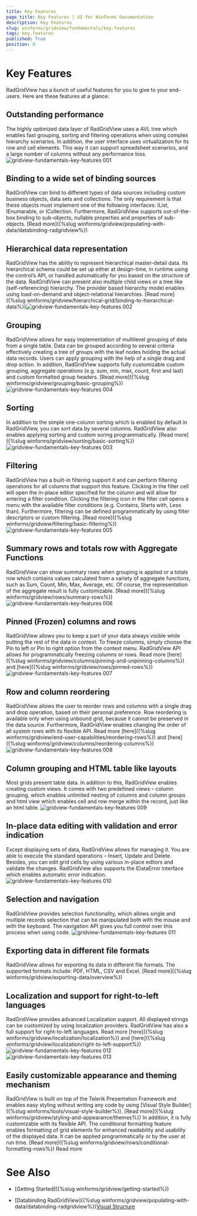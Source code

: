 ```yaml
---
title: Key Features
page_title: Key Features | UI for WinForms Documentation
description: Key Features
slug: winforms/gridview/fundamentals/key-features
tags: key,features
published: True
position: 0
---
```


# Key Features



RadGridView has a bunch of useful features for you to give to your end-users. Here are these features at a glance: 

## Outstanding performance

The highly optimized data layer of RadGridView uses a AVL tree which enables fast grouping,
          sorting and filtering operations when using complex hierarchy scenarios. In addition,
          the user interface uses virtualization for its row and cell elements. This way it can support spreadsheet scenarios,
          and a large number of columns without any performance loss.
        ![gridview-fundamentals-key-features 001](images/gridview-fundamentals-key-features001.png)

## Binding to a wide set of binding sources

RadGridView can bind to different types of data sources including custom business objects, data sets and collections.
          The only requirement is that these objects must implement one of the following interfaces: IList, IEnumarable, or ICollection.
          Furthermore, RadGridView supports out-of-the-box binding to sub-objects, nullable properties and properties of sub-objects.
          [Read more]({%slug winforms/gridview/populating-with-data/databinding-radgridview%})

## Hierarchical data representation

RadGridView has the ability to represent hierarchical master-detail data.
          Its hierarchical schema could be set up either at design-time, in runtime using the control’s API,
          or handled automatically for you based on the structure of the data. RadGridView can present also multiple child views
          or a tree like (self-referencing) hierarchy.
          The provider based hierarchy model enables using load-on-demand and object-relational hierarchies.
          [Read more]({%slug winforms/gridview/hierarchical-grid/binding-to-hierarchical-data%})![gridview-fundamentals-key-features 002](images/gridview-fundamentals-key-features002.png)

## Grouping

RadGridView allows for easy implementation of multilevel grouping of data from a single table.
          Data can be grouped according to several criteria effectively creating a tree of groups with the leaf nodes
          holding the actual data records. Users can apply grouping with the help of a single drag and drop action.
          In addition, RadGridView supports fully customizable custom grouping,
          aggregate operations (e.g. sum, min, max, count, first and last) and custom formatted group headers.
          [Read more]({%slug winforms/gridview/grouping/basic-grouping%})![gridview-fundamentals-key-features 004](images/gridview-fundamentals-key-features004.png)

## Sorting

In addition to the simple one-column sorting which is enabled by default in RadGridView, you can sort data by several columns.
          RadGridView also enables applying sorting and custom soring programmatically.
          [Read more]({%slug winforms/gridview/sorting/basic-sorting%})![gridview-fundamentals-key-features 003](images/gridview-fundamentals-key-features003.png)

## Filtering

RadGridView has a built-in filtering support it and can perform filtering operations for all columns
          that support this feature. Clicking in the filter cell will open the in-place editor specified for the column
          and will allow for entering a filter condition. Clicking the filtering icon in the filter cell opens a menu
          with the available filter conditions (e.g. Contains, Starts with, Less than).
          Furthermore, filtering can be defined programmatically by using filter descriptors or custom filtering.
          [Read more]({%slug winforms/gridview/filtering/basic-filtering%})![gridview-fundamentals-key-features 005](images/gridview-fundamentals-key-features005.png)

## Summary rows and totals row with Aggregate Functions

RadGridView can show summary rows when grouping is applied or a totals row which contains
          values calculated from a variety of aggregate functions, such as Sum, Count, Min, Max, Average, etc.
          Of course, the representation of the aggregate result is fully customizable.
          [Read more]({%slug winforms/gridview/rows/summary-rows%})![gridview-fundamentals-key-features 006](images/gridview-fundamentals-key-features006.png)

## Pinned (Frozen) columns and rows

RadGridView allows you to keep a part of your data always visible while putting the rest
          of the data in context. To freeze columns, simply choose the Pin to left or Pin to right option from the context menu.
          RadGridView API allows for programmatically freezing columns or rows. Read more
          [here]({%slug winforms/gridview/columns/pinning-and-unpinning-columns%})
          and
          [here]({%slug winforms/gridview/rows/pinned-rows%})![gridview-fundamentals-key-features 007](images/gridview-fundamentals-key-features007.png)

## Row and column reordering

RadGridView allows the user to reorder rows and columns with a single drag and drop operation,
          based on their personal preference. Row reordering is available only when using unbound grid, because
          it cannot be preserved in the data source.
          Furthermore, RadGridView enables changing the order of all system rows with its flexible API.
          Read more
          [here]({%slug winforms/gridview/end-user-capabilities/reordering-rows%})
          and
          [here]({%slug winforms/gridview/columns/reordering-columns%})![gridview-fundamentals-key-features 008](images/gridview-fundamentals-key-features008.png)

## Column grouping and HTML table like layouts

Most grids present table data. In addition to this, RadGridView enables creating custom views.
          It comes with two predefined views – column grouping, which enables unlimited nesting of columns and
          column groups and html view which enables cell and row merge within the record, just like an html table.
        ![gridview-fundamentals-key-features 009](images/gridview-fundamentals-key-features009.png)

## In-place data editing with validation and error indication

Except displaying sets of data, RadGridView allows for managing it. You are able to execute the
          standard operations – Insert, Update and Delete. Besides, you can edit grid cells by using various in-place
          editors and validate the changes.
          RadGridView also supports the IDataError interface which enables automatic error indication.
        ![gridview-fundamentals-key-features 010](images/gridview-fundamentals-key-features010.png)

## Selection and navigation

RadGridView provides selection functionality, which allows single and multiple records
          selection that can be manipulated both with the mouse and with the keyboard.
          The navigation API gives you full control over this process when using code.
        ![gridview-fundamentals-key-features 011](images/gridview-fundamentals-key-features011.png)

## Exporting data in different file formats

RadGridView allows for exporting its data in different file formats.
          The supported formats include: PDF, HTML, CSV and Excel.
          [Read more]({%slug winforms/gridview/exporting-data/overview%})

## Localization and support for right-to-left languages

RadGridView provides advanced Localization support. All displayed strings can be customized by using localization providers.
          RadGridView has also a full support for right-to-left languages.
          Read more
          [here]({%slug winforms/gridview/localization/localization%})
          and
          [here]({%slug winforms/gridview/localization/right-to-left-support%})![gridview-fundamentals-key-features 012](images/gridview-fundamentals-key-features012.png)![gridview-fundamentals-key-features 013](images/gridview-fundamentals-key-features013.png)

## Easily customizable appearance and theming mechanism

RadGridView is built on top of the Telerik Presentation Framework and enables easy styling without writing any
          code by using
          [Visual Style Builder]({%slug winforms/tools/visual-style-builder%}).
          [Read more]({%slug winforms/gridview/styling-and-appearance/themes%})
          In addition, it is fully customizable with its flexible API.
          The conditional formatting feature enables formatting of grid elements for enhanced readability and usability of the displayed data.
          It can be applied programmatically or by the user at run time.
          [Read more]({%slug winforms/gridview/rows/conditional-formatting-rows%})
          Read more
        

# See Also

 * [Getting Started]({%slug winforms/gridview/getting-started%})

 * [Databinding RadGridView]({%slug winforms/gridview/populating-with-data/databinding-radgridview%})[Visual Structure](c3744f84-3e80-4b59-8ea0-ce38723d4eca)
